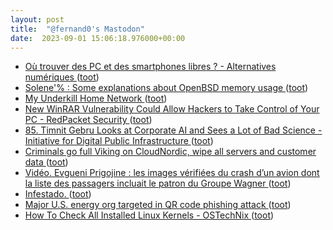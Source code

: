 ```yaml
---
layout: post
title:  "@fernand0's Mastodon"
date:  2023-09-01 15:06:18.976000+00:00
---
```

*  [Où trouver des PC et des smartphones libres ? - Alternatives numériques ](https://alternatives-numeriques.fr/ou-trouver-des-pc-et-des-smartphones-libres) ([toot](https://mastodon.social/@fernand0/110990509930319309))
*  [Solene'% : Some explanations about OpenBSD memory usage ](https://dataswamp.org/~solene/2023-08-11-openbsd-understand-memory-usage.htm) ([toot](https://mastodon.social/@fernand0/110990452949898226))
*  [My Underkill Home Network ](https://shkspr.mobi/blog/2023/08/my-underkill-home-network) ([toot](https://mastodon.social/@fernand0/110989739475569825))
*  [New WinRAR Vulnerability Could Allow Hackers to Take Control of Your PC - RedPacket Security ](https://www.redpacketsecurity.com/new-winrar-vulnerability-could-allow-hackers-to-take-control-of-your-pc) ([toot](https://mastodon.social/@fernand0/110989398955156756))
*  [85. Timnit Gebru Looks at Corporate AI and Sees a Lot of Bad Science - Initiative for Digital Public Infrastructure ](https://publicinfrastructure.org/podcast/85-timnit-gebru) ([toot](https://mastodon.social/@fernand0/110989247050549436))
*  [Criminals go full Viking on CloudNordic, wipe all servers and customer data ](https://www.theregister.com/2023/08/23/ransomware_wipes_cloudnordic) ([toot](https://mastodon.social/@fernand0/110989016466844039))
*  [Vidéo. Evgueni Prigojine : les images vérifiées du crash d’un avion dont la liste des passagers incluait le patron du Groupe Wagner ](https://www.lemonde.fr/international/video/2023/08/23/evgueni-prigojine-les-images-verifiees-du-crash-d-un-avion-dont-la-liste-des-passagers-incluait-le-patron-du-groupe-wagner_6186339_3210.htm) ([toot](https://mastodon.social/@fernand0/110988664315472429))
*  [Infestado. ](https://avecesunafoto.wordpress.com/2023/08/31/infestado) ([toot](https://mastodon.social/@fernand0/110985447966750917))
*  [Major U.S. energy org targeted in QR code phishing attack ](https://www.bleepingcomputer.com/news/security/major-us-energy-org-targeted-in-qr-code-phishing-attack) ([toot](https://mastodon.social/@fernand0/110985331987261952))
*  [How To Check All Installed Linux Kernels - OSTechNix ](https://ostechnix.com/list-or-check-all-installed-linux-kernels-from-commandline) ([toot](https://mastodon.social/@fernand0/110985083537170320))
